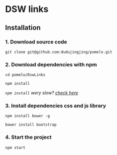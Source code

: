 # DSW links

## Installation

### 1. Download source code
`git clone git@github.com:dudujingjing/pomelo.git`
### 2. Download dependencies with npm
`cd pomelo/DswLinks`

`npm install`

*`npm install` wery slow? [check here](http://note.youdao.com/noteshare?id=cb7f48f302c72e0ee5adc1f55f21e28c)*

### 3. Install dependencies css and js library
`npm install bower -g`

`bower install bootstrap`

### 4. Start the project
`npm start`
